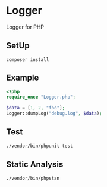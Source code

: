 # Logger
Logger for PHP

## SetUp

```
composer install
```

## Example

```php
<?php
require_once "Logger.php";

$data = [1, 2, "foo"];
Logger::dumpLog("debug.log", $data);
```

## Test

```bash
./vendor/bin/phpunit test
```

## Static Analysis

```bash
./vendor/bin/phpstan
```